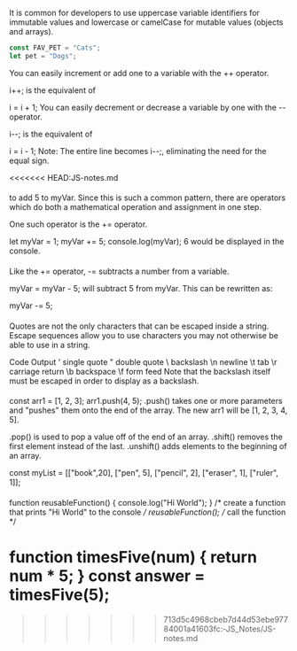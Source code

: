 It is common for developers to use uppercase variable identifiers for immutable values and lowercase or camelCase for mutable values (objects and arrays).

```js
const FAV_PET = "Cats";
let pet = "Dogs";
```

You can easily increment or add one to a variable with the ++ operator.

i++;
is the equivalent of

i = i + 1;
You can easily decrement or decrease a variable by one with the -- operator.

i--;
is the equivalent of

i = i - 1;
Note: The entire line becomes i--;, eliminating the need for the equal sign.

<<<<<<< HEAD:JS-notes.md
####
to add 5 to myVar. Since this is such a common pattern, there are operators which do both a mathematical operation and assignment in one step.

One such operator is the += operator.

let myVar = 1;
myVar += 5;
console.log(myVar);
6 would be displayed in the console.



####
Like the += operator, -= subtracts a number from a variable.

myVar = myVar - 5;
will subtract 5 from myVar. This can be rewritten as:

myVar -= 5;


####
Quotes are not the only characters that can be escaped inside a string. Escape sequences allow you to use characters you may not otherwise be able to use in a string.

Code	Output
\'	single quote
\"	double quote
\\	backslash
\n	newline
\t	tab
\r	carriage return
\b	backspace
\f	form feed
Note that the backslash itself must be escaped in order to display as a backslash.


####
const arr1 = [1, 2, 3];
arr1.push(4, 5);
.push() takes one or more parameters and "pushes" them onto the end of the array.
The new arr1 will be [1, 2, 3, 4, 5].

.pop() is used to pop a value off of the end of an array. 
.shift() removes the first element instead of the last.
.unshift() adds elements to the beginning of an array.

const myList = [["book",20], ["pen", 5], ["pencil", 2], ["eraser", 1], ["ruler", 1]];

####
function reusableFunction() {
  console.log("Hi World");
}
/* create a function that prints "Hi World" to the console */
reusableFunction();
/* call the function */

function timesFive(num) {
  return num * 5;
}
const answer = timesFive(5);
=======
>>>>>>> 713d5c4968cbeb7d44d53ebe97784001a41603fc:-JS_Notes/JS-notes.md

